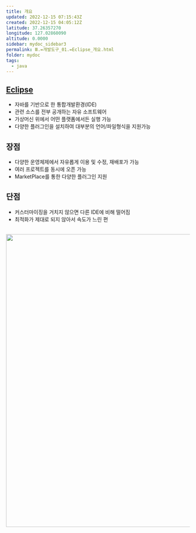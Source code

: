 ```yaml
---
title: 개요
updated: 2022-12-15 07:15:43Z
created: 2022-12-15 04:05:12Z
latitude: 37.26357270
longitude: 127.02860090
altitude: 0.0000
sidebar: mydoc_sidebar3
permalink: Ⅲ.=개발도구_01.=Eclipse_개요.html
folder: mydoc
tags:
  - java
---
```


## [Eclipse](https://www.eclipse.org/)
- 자바를 기반으로 한 통합개발환경(IDE)
- 관련 소스를 전부 공개하는 자유 소프트웨어
- 가상머신 위에서 어떤 플랫폼에서든 실행 가능
- 다양한 플러그인을 설치하여 대부분의 언어/파일형식을 지원가능

## 장점
- 다양한 운영체제에서 자유롭게 이용 및 수정, 재배포가 가능
- 여러 프로젝트를 동시에 오픈 가능
- MarketPlace를 통한 다양한 플러그인 지원

## 단점
- 커스터마이징을 거치지 않으면 다른 IDE에 비해 떨어짐
- 최적화가 제대로 되지 않아서 속도가 느린 편
<br>

<img src="../../resources/415ef9aa0ccdbd471045d414130941c3.png" width="800"/>
